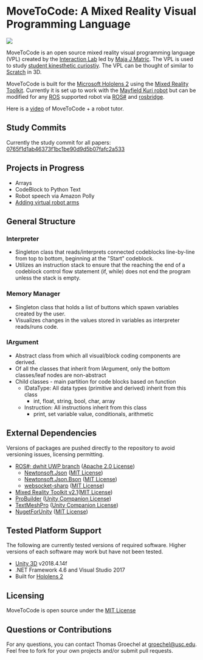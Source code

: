 # MoveToCode: A Mixed Reality Visual Programming Language
![](https://zenodo.org/badge/228872749.svg)

MoveToCode is an open source mixed reality visual programming language (VPL) created by the [Interaction Lab](http://robotics.usc.edu/interaction/) led by [Maja J Matric](https://robotics.usc.edu/~maja/index.html). The VPL is used to study [student kinesthetic curiostiy](https://tgroechel.github.io/kin_cur.html).  The VPL can be thought of similar to [Scratch](https://scratch.mit.edu/) in 3D. 

MoveToCode is built for the [Microsoft Hololens 2](https://www.microsoft.com/en-us/hololens/hardware) using the [Mixed Reality Toolkit](https://github.com/microsoft/MixedRealityToolkit-Unity). Currently it is set up to work with the [Mayfield Kuri robot](https://www.heykuri.com/explore-kuri/) but can be modified for any [ROS](https://www.ros.org/) supported robot via [ROS#](https://github.com/siemens/ros-sharp) and [rosbridge](http://wiki.ros.org/rosbridge_suite).

Here is a [video](https://www.youtube.com/watch?v=s7udZXa2wEw) of MoveToCode + a robot tutor.

## Study Commits
Currently the study commit for all papers: [0765f1d1ab46373f1bc1be90d9d5b07fafc2a533](https://github.com/interaction-lab/MoveToCode/commit/0765f1d1ab46373f1bc1be90d9d5b07fafc2a533)

## Projects in Progress
- Arrays
- CodeBlock to Python Text
- Robot speech via Amazon Polly
- [Adding virtual robot arms](https://github.com/interaction-lab/KuriAugmentedRealityArmsPublic)

## General Structure

### Interpreter
- Singleton class that reads/interprets connected codeblocks line-by-line from top to bottom, beginning at the "Start" codeblock.
- Utilizes an instruction stack to ensure that the reaching the end of a codeblock control flow statement (if, while) does not end the program unless the stack is empty.

### Memory Manager
- Singleton class that holds a list of buttons which spawn variables created by the user.
- Visualizes changes in the values stored in variables as interpreter reads/runs code.

### IArgument
- Abstract class from which all visual/block coding components are derived.
- Of all the classes that inherit from IArgument, only the bottom classes/leaf nodes are non-abstract
- Child classes - main partition for code blocks based on function
    - IDataType: All data types (primitive and derived) inherit from this class
        - int, float, string, bool, char, array
    - Instruction: All instructions inherit from this class
        - print, set variable value, conditionals, arithmetic


## External Dependencies
Versions of packages are pushed directly to the repository to avoid versioning issues, licensing permitting.
- [ROS#; dwhit UWP branch](https://github.com/dwhit/ros-sharp/commit/4ccf45fc94827132397afeaa210afc01834d1dec) ([Apache 2.0 License](http://www.apache.org/licenses/LICENSE-2.0))
    - [Newtonsoft.Json](https://github.com/JamesNK/Newtonsoft.Json) ([MIT License](https://en.wikipedia.org/wiki/MIT_License))
    - [Newtonsoft.Json.Bson](https://github.com/JamesNK/Newtonsoft.Json.Bson) ([MIT License](https://en.wikipedia.org/wiki/MIT_License))
    - [websocket-sharp](https://github.com/sta/websocket-sharp) ([MIT License](https://en.wikipedia.org/wiki/MIT_License))
- [Mixed Reality Toolkit v2.1](https://github.com/microsoft/MixedRealityToolkit-Unity)([MIT License](https://en.wikipedia.org/wiki/MIT_License))
- [ProBuilder](https://github.com/Unity-Technologies/com.unity.probuilder) ([Unity Companion License](https://unity3d.com/legal/licenses/Unity_Companion_License))
- [TextMeshPro](https://docs.unity3d.com/Packages/com.unity.textmeshpro@2.0/manual/index.html) ([Unity Companion License](https://unity3d.com/legal/licenses/Unity_Companion_License))
- [NugetForUnity](https://github.com/GlitchEnzo/NuGetForUnity) ([MIT License](https://en.wikipedia.org/wiki/MIT_License))

## Tested Platform Support
The following are currently tested versions of required software. Higher versions of each software may work but have not been tested.
- [Unity 3D](https://github.com/siemens/ros-sharp/tree/master/Unity3D) v2018.4.14f
- .NET Framework 4.6 and Visual Studio 2017
- Built for [Hololens 2](https://www.microsoft.com/en-us/hololens/hardware)

## Licensing
MoveToCode is open source under the [MIT License](https://en.wikipedia.org/wiki/MIT_License)


## Questions or Contributions
For any questions, you can contact Thomas Groechel at groechel@usc.edu. Feel free to fork for your own projects and/or submit pull requests.
